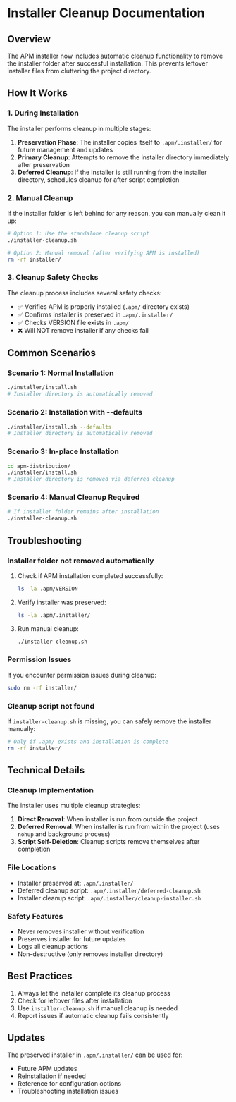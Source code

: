 # Installer Cleanup Documentation

## Overview

The APM installer now includes automatic cleanup functionality to remove the installer folder after successful installation. This prevents leftover installer files from cluttering the project directory.

## How It Works

### 1. During Installation

The installer performs cleanup in multiple stages:

1. **Preservation Phase**: The installer copies itself to `.apm/.installer/` for future management and updates
2. **Primary Cleanup**: Attempts to remove the installer directory immediately after preservation
3. **Deferred Cleanup**: If the installer is still running from the installer directory, schedules cleanup for after script completion

### 2. Manual Cleanup

If the installer folder is left behind for any reason, you can manually clean it up:

```bash
# Option 1: Use the standalone cleanup script
./installer-cleanup.sh

# Option 2: Manual removal (after verifying APM is installed)
rm -rf installer/
```

### 3. Cleanup Safety Checks

The cleanup process includes several safety checks:

- ✅ Verifies APM is properly installed (`.apm/` directory exists)
- ✅ Confirms installer is preserved in `.apm/.installer/`
- ✅ Checks VERSION file exists in `.apm/`
- ❌ Will NOT remove installer if any checks fail

## Common Scenarios

### Scenario 1: Normal Installation
```bash
./installer/install.sh
# Installer directory is automatically removed
```

### Scenario 2: Installation with --defaults
```bash
./installer/install.sh --defaults
# Installer directory is automatically removed
```

### Scenario 3: In-place Installation
```bash
cd apm-distribution/
./installer/install.sh
# Installer directory is removed via deferred cleanup
```

### Scenario 4: Manual Cleanup Required
```bash
# If installer folder remains after installation
./installer-cleanup.sh
```

## Troubleshooting

### Installer folder not removed automatically

1. Check if APM installation completed successfully:
   ```bash
   ls -la .apm/VERSION
   ```

2. Verify installer was preserved:
   ```bash
   ls -la .apm/.installer/
   ```

3. Run manual cleanup:
   ```bash
   ./installer-cleanup.sh
   ```

### Permission Issues

If you encounter permission issues during cleanup:
```bash
sudo rm -rf installer/
```

### Cleanup script not found

If `installer-cleanup.sh` is missing, you can safely remove the installer manually:
```bash
# Only if .apm/ exists and installation is complete
rm -rf installer/
```

## Technical Details

### Cleanup Implementation

The installer uses multiple cleanup strategies:

1. **Direct Removal**: When installer is run from outside the project
2. **Deferred Removal**: When installer is run from within the project (uses `nohup` and background process)
3. **Script Self-Deletion**: Cleanup scripts remove themselves after completion

### File Locations

- Installer preserved at: `.apm/.installer/`
- Deferred cleanup script: `.apm/.installer/deferred-cleanup.sh`
- Installer cleanup script: `.apm/.installer/cleanup-installer.sh`

### Safety Features

- Never removes installer without verification
- Preserves installer for future updates
- Logs all cleanup actions
- Non-destructive (only removes installer directory)

## Best Practices

1. Always let the installer complete its cleanup process
2. Check for leftover files after installation
3. Use `installer-cleanup.sh` if manual cleanup is needed
4. Report issues if automatic cleanup fails consistently

## Updates

The preserved installer in `.apm/.installer/` can be used for:
- Future APM updates
- Reinstallation if needed
- Reference for configuration options
- Troubleshooting installation issues